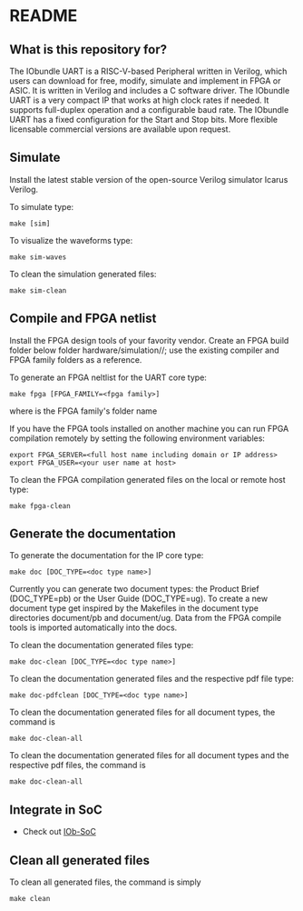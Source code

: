 # README #

## What is this repository for? ##

The IObundle UART is a RISC-V-based Peripheral written in Verilog, which users
can download for free, modify, simulate and implement in FPGA or ASIC. It is
written in Verilog and includes a C software driver.  The IObundle UART is a
very compact IP that works at high clock rates if needed. It supports
full-duplex operation and a configurable baud rate. The IObundle UART has a
fixed configuration for the Start and Stop bits. More flexible licensable
commercial versions are available upon request.

## Simulate

Install the latest stable version of the open-source Verilog simulator Icarus Verilog.

To simulate type:
```
make [sim]
```

To visualize the waveforms type:
```
make sim-waves
```

To clean the simulation generated files:
```
make sim-clean
```

## Compile and FPGA netlist

Install the FPGA design tools of your favority vendor. Create an FPGA build
folder below folder hardware/simulation/<compiler>/<fpga family>; use the
existing compiler and FPGA family folders as a reference.

To generate an FPGA neltlist for the UART core type:
```
make fpga [FPGA_FAMILY=<fpga family>]
```
where <fpga family> is the FPGA family's folder name

If you have the FPGA tools installed on another machine you can run FPGA compilation remotely by setting the following environment variables:

```
export FPGA_SERVER=<full host name including domain or IP address>
export FPGA_USER=<your user name at host>
```

To clean the FPGA compilation generated files on the local or remote host type:
```
make fpga-clean
```



## Generate the documentation ##

To generate the documentation for the IP core type:
```
make doc [DOC_TYPE=<doc type name>]
```

Currently you can generate two document types: the Product Brief (DOC\_TYPE=pb)
or the User Guide (DOC\_TYPE=ug). To create a new document type get inspired by
the Makefiles in the document type directories document/pb and document/ug. Data
from the FPGA compile tools is imported automatically into the docs.

To clean the documentation generated files type:
```
make doc-clean [DOC_TYPE=<doc type name>]
```

To clean the documentation generated files and the respective pdf file type:
```
make doc-pdfclean [DOC_TYPE=<doc type name>]
```

To clean the documentation generated files for all document types, the command is
```
make doc-clean-all
```

To clean the documentation generated files for all document types and the respective pdf files, the command is
```
make doc-clean-all
```


## Integrate in SoC ##

* Check out [IOb-SoC](https://github.com/IObundle/iob-soc)

## Clean all generated files ##
To clean all generated files, the command is simply
```
make clean
```
